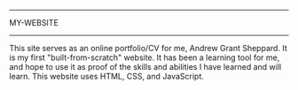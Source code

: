 ************
 MY-WEBSITE
************

This site serves as an online portfolio/CV for me, Andrew Grant Sheppard.
It is my first "built-from-scratch" website.  It has been a learning tool for me, and hope to use it as proof of the skills and abilities I have learned and will learn.
This website uses HTML, CSS, and JavaScript. 